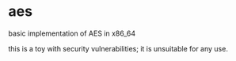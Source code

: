# aes
basic implementation of AES in x86_64

this is a toy with security vulnerabilities; it is unsuitable for any use.